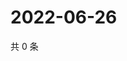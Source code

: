 # 2022-06-26

共 0 条

<!-- BEGIN WEIBO -->
<!-- 最后更新时间 Sun Jun 26 2022 23:00:45 GMT+0800 (China Standard Time) -->

<!-- END WEIBO -->
